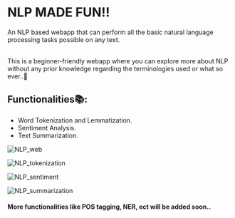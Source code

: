 # NLP MADE FUN!!

An NLP based webapp that can perform all the basic natural language processing tasks possible on any text.

<br>
This is a beginner-friendly webapp where you can explore more about NLP without any prior knowledge regarding the terminologies used or what so ever..💙
<br>

## Functionalities📚:

- Word Tokenization and Lemmatization.
- Sentiment Analysis.
- Text Summarization.

![NLP_web](https://github.com/urvimehta20/TY_MinorProject/assets/80567458/096873cb-3f6f-423e-9c2b-2c59be6248ab)

![NLP_tokenization](https://github.com/urvimehta20/TY_MinorProject/assets/80567458/a07f9e26-1b94-4dc9-82a0-7b8730b4569e)

![NLP_sentiment](https://github.com/urvimehta20/TY_MinorProject/assets/80567458/0e33a610-38c7-4d34-87ed-5c31892239bd)

![NLP_summarization](https://github.com/urvimehta20/TY_MinorProject/assets/80567458/c3c6c4da-788d-4c1d-afca-8a528f277d9c)

#### More functionalities like POS tagging, NER, ect will be added soon.. 
